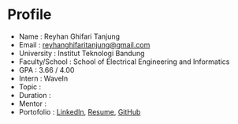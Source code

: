# Profile

* Name            : Reyhan Ghifari Tanjung
* Email           : reyhanghifaritanjung@gmail.com
* University      : Institut Teknologi Bandung
* Faculty/School  : School of Electrical Engineering and Informatics  
* GPA             : 3.66 / 4.00
* Intern          : WaveIn
*   Topic         : 
*   Duration      :
* Mentor          :
* Portofolio      : [LinkedIn](https://www.linkedin.com/in/reyhan-tanjung/), [Resume](https://drive.google.com/drive/folders/1Y_C-rV9bc60UGcyocL34s6WgakCIQEQN?usp=sharing), [GitHub](https://github.com/ReyhanTanjung)
